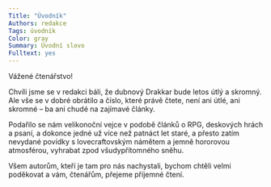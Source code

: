 ```yaml
---
Title: "Úvodník"
Authors: redakce
Tags: úvodník
Color: gray
Summary: Úvodní slovo
Fulltext: yes
---
```

Vážené čtenářstvo!

Chvíli jsme se v redakci báli, že dubnový Drakkar bude letos útlý a skromný. Ale vše se v dobré obrátilo a číslo, které právě čtete, není ani útlé, ani skromné – ba ani chudé na zajímavé články.

Podařilo se nám velikonoční vejce v podobě článků o RPG, deskových hrách a psaní, a dokonce jedné už více než patnáct let staré, a přesto zatím nevydané povídky s lovecraftovským námětem a jemně hororovou atmosférou, vyhrabat zpod všudypřítomného sněhu.

Všem autorům, kteří je tam pro nás nachystali, bychom chtěli velmi poděkovat a vám, čtenářům, přejeme příjemné čtení.

